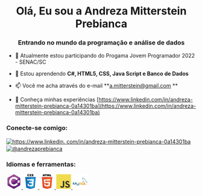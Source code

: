 <h1 align="center">Olá, Eu sou a Andreza Mitterstein Prebianca</h1>
<h3 align="center">Entrando no mundo da programação e análise de dados</h3>

- 🔭 Atualmente estou participando do Progama Jovem Programador 2022 - SENAC/SC

- 🌱 Estou aprendendo **C#, HTML5, CSS, Java Script e Banco de Dados**

- 📫 Você me acha através do e-mail **a.mitterstein@gmail.com **

- 📄 Conheça minhas experiências [https://www.linkedin.com/in/andreza-mitterstein-prebianca-0a14301ba](https://www.linkedin.com/in/andreza-mitterstein-prebianca-0a14301ba)

<h3 align="left">Conecte-se comigo:</h3>
<p align="left">
  <a
    href="https://www.linkedin.com/in/andreza-mitterstein-prebianca-0a14301ba"
    target="blank"
    ><img
      align="center"
      src="https://raw.githubusercontent.com/rahuldkjain/github-profile-readme-generator/master/src/images/icons/Social/linked-in-alt.svg"
      alt="https://www.linkedin. com/in/andreza-mitterstein-prebianca-0a14301ba"
      height="30"
      width="40"
  /></a>
  <a href="https://instagram.com/@andrezaprebianca" target="blank">
    <img
      align="center"
      src="https://raw.githubusercontent.com/rahuldkjain/github-profile-readme-generator/master/src/images/icons/Social/instagram.svg"
      alt="@andrezaprebianca"
      width="40"
      height="40"
  /></a>
</p>

<h3 align="left">Idiomas e ferramentas:</h3>
<p align="left">
  <a href="https://www.w3schools.com/cs/" target="_blank" rel="noreferrer">
    <img
      src="https://raw.githubusercontent.com/devicons/devicon/master/icons/csharp/csharp-original.svg"
      alt="csharp"
      width="40"
      height="40"
    />
  </a>
  <a href="https://www.w3schools.com/css/" target="_blank" rel="noreferrer">
    <img
      src="https://raw.githubusercontent.com/devicons/devicon/master/icons/css3/css3-original-wordmark.svg "
      alt="css3"
      width="40"
      height="40"
    />
  </a>
  <a href="https://www.w3.org/html/" target="_blank" rel="noreferrer">
    <img
      src="https://raw.githubusercontent.com/devicons/devicon/master/icons/html5/html5-original-wordmark.svg"
      alt="html5"
      width="40"
      height="40"
    />
  </a>
  <a
    href="https://developer.mozilla.org/en-US/docs/Web/JavaScript"
    target="_blank"
    rel="noreferrer"
  >
    <img
      src="https://raw.githubusercontent.com/devicons/devicon/master/icons/javascript/javascript-original.svg"
      alt="javascript"
      width="40"
      height="40"
    />
  </a>
  <a href="https://www.mysql.com/" target="_blank" rel="noreferrer">
    <img
      src="https://raw.githubusercontent.com/devicons/devicon/master/icons/mysql/mysql-original-wordmark.svg"
      alt="mysql"
      width="40"
      height="40"
    />
  </a>
</p>




<!--

### Hi there 👋


**andr3za/andr3za** is a ✨ _special_ ✨ repository because its `README.md` (this file) appears on your GitHub profile.

Here are some ideas to get you started:

- 🔭 I’m currently working on ...
- 🌱 I’m currently learning ...
- 👯 I’m looking to collaborate on ...
- 🤔 I’m looking for help with ...
- 💬 Ask me about ...
- 📫 How to reach me: ...
- 😄 Pronouns: ...
- ⚡ Fun fact: ...
-->
